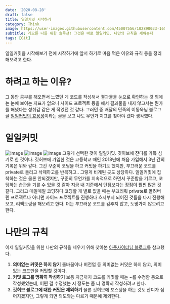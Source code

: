 ```yaml
---
date: '2020-08-28'
draft: false
title: 일일커밋 시작하기
category: Think
image: https://user-images.githubusercontent.com/45007556/102890033-16539f80-449f-11eb-9547-82eb5c5774c0.png
subtitle: 게으른 나를 위한 솔루션! 그것은 바로 일일커밋. 나만의 규칙을 세워본다
tags: [Git]
---
```


일일커밋을 시작해보기 전에 시작하기에 앞서 하기로 마음 먹은 이유와 규칙 등을 정리해보려고 한다.

# 하려고 하는 이유?

그 동안 공부를 해오면서 느꼈던 게 코드를 작성해서 결과물을 눈으로 확인하는 것 외에는 눈에 보이는 지표가 없으니 사이드 프로젝트 등을 해서 결과물을 내지 않고서는 뭔가를 해냈다는 성취감 같은 게 적었던 것 같다. 그러던 중 배달의 민족의 이동욱님 블로그 글 [일일커밋의 효용성](https://jojoldu.tistory.com/402)이라는 글을 보고 나도 무언가 지표를 찾아야 겠다 생각했다.

# 일일커밋

![image](https://user-images.githubusercontent.com/45007556/91475545-b412d580-e8d6-11ea-8834-0dce3354058c.png)
![image](https://user-images.githubusercontent.com/45007556/91475632-ce4cb380-e8d6-11ea-936b-78409ff769ee.png)
![image](https://user-images.githubusercontent.com/45007556/91475667-df95c000-e8d6-11ea-9df3-45cda0465051.png)
그렇게 선택한 것이 일일커밋. 깃허브에 잔디를 가득 심기로 한 것이다.
깃허브에 가입한 것은 고등학교 때인 2018년에 처음 가입해서 3년 간의 기록은 위와 같다.
그간 꾸준히 코딩을 하고 커밋을 하기도 했지만, 부끄러운 코드를 private로 돌리고 삭제하고를 반복하고.. 그렇게 비게된 곳도 상당하다.
일일커밋에 집착하는 것은 물론 안되겠지만, 꾸준히 무언가를 지속적으로 하면서 꾸준함을 기르고, 코딩하는 습관을 기를 수 있을 것 같아 지금 내 기준에서 단점보다는 장점이 훨씬 많은 것 같다. 그리고 매일매일 코딩하다 코딩할 게 별로 없을 때는 부끄러워 private로 돌려버린 프로젝트나 아니면 사이드 프로젝트를 진행하다 흐지부지 되어진 것들을 다시 진행해보고, 리팩토링을 해보려고 한다.
더는 부끄러운 코드를 감추지 않고, 도망가지 않으려고 한다.

# 나만의 규칙

이제 일일커밋을 위한 나만의 규칙을 세우기 위해 찾아본 [아웃사이더님 블로그](https://blog.outsider.ne.kr/1141)를 참고했다.

1. **의미없는 커밋은 하지 않기** 줄바꿈이나 버전업 등 의미없는 커밋은 하지 않고, 의미있는 코드만을 커밋할 것이다.
2. **커밋 로그를 명확히 작성하기** 보통 지금까지 코드를 커밋할 때는 ~를 수정함 등으로 작성했었는데, 어떤 걸 수정했는 지 정도는 좀 더 명확히 작성하려고 한다.
3. **깃허브 블로그에 대한 커밋은 제외하기** 물론 깃허브에 포스팅을 하는 것도 잔디가 심어지겠지만, 그렇게 되면 의도와는 다르기 때문에 제외한다.
